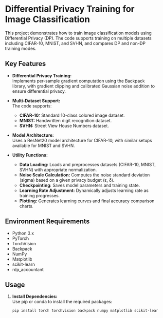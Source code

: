# Differential Privacy Training for Image Classification

This project demonstrates how to train image classification models using Differential Privacy (DP). The code supports training on multiple datasets including CIFAR-10, MNIST, and SVHN, and compares DP and non-DP training modes.

## Key Features

- **Differential Privacy Training:**  
  Implements per-sample gradient computation using the Backpack library, with gradient clipping and calibrated Gaussian noise addition to ensure differential privacy.

- **Multi-Dataset Support:**  
  The code supports:
  - **CIFAR-10:** Standard 10-class colored image dataset.
  - **MNIST:** Handwritten digit recognition dataset.
  - **SVHN:** Street View House Numbers dataset.
  
- **Model Architecture:**  
  Uses a ResNet20 model architecture for CIFAR-10, with similar setups available for MNIST and SVHN.

- **Utility Functions:**  
  - **Data Loading:** Loads and preprocesses datasets (CIFAR-10, MNIST, SVHN) with appropriate normalization.
  - **Noise Scale Calculation:** Computes the noise standard deviation (sigma) based on a given privacy budget (ε, δ).
  - **Checkpointing:** Saves model parameters and training state.
  - **Learning Rate Adjustment:** Dynamically adjusts learning rate as training progresses.
  - **Plotting:** Generates learning curves and final accuracy comparison charts.

## Environment Requirements

- Python 3.x
- PyTorch
- TorchVision
- Backpack
- NumPy
- Matplotlib
- scikit-learn
- rdp_accountant

## Usage

1. **Install Dependencies:**  
   Use pip or conda to install the required packages:
   ```bash
   pip install torch torchvision backpack numpy matplotlib scikit-learn rdp_accountant
